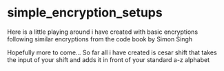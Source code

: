 # simple_encryption_setups
Here is a little playing around i have created with basic encryptions following similar encryptions from the code book by Simon Singh

Hopefully more to come... So far all i have created is cesar shift that takes the input of your shift and adds it in front of your standard a-z alphabet
